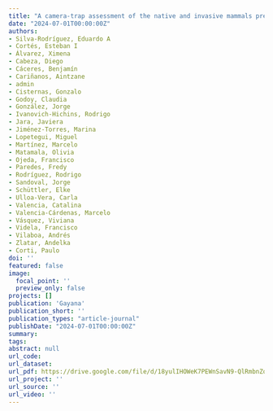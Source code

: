 ```yaml
---
title: "A camera-trap assessment of the native and invasive mammals present in protected areas of Magallanes, Chilean Patagonia"
date: "2024-07-01T00:00:00Z"
authors:
- Silva-Rodríguez, Eduardo A 
- Cortés, Esteban I 
- Álvarez, Ximena 
- Cabeza, Diego 
- Cáceres, Benjamín 
- Cariñanos, Aintzane 
- admin 
- Cisternas, Gonzalo 
- Godoy, Claudia 
- González, Jorge 
- Ivanovich-Hichins, Rodrigo 
- Jara, Javiera 
- Jiménez-Torres, Marina 
- Lopetegui, Miguel 
- Martínez, Marcelo 
- Matamala, Olivia 
- Ojeda, Francisco 
- Paredes, Fredy 
- Rodríguez, Rodrigo 
- Sandoval, Jorge 
- Schüttler, Elke 
- Ulloa-Vera, Carla 
- Valencia, Catalina 
- Valencia-Cárdenas, Marcelo 
- Vásquez, Viviana 
- Videla, Francisco 
- Vilaboa, Andrés 
- Zlatar, Andelka 
- Corti, Paulo
doi: ''
featured: false
image:
  focal_point: ''
  preview_only: false
projects: []
publication: 'Gayana'
publication_short: ''
publication_types: "article-journal"
publishDate: "2024-07-01T00:00:00Z"
summary: 
tags: 
abstract: null
url_code: 
url_dataset: 
url_pdf: https://drive.google.com/file/d/18yulIHOWeK7PEWnSavN9-QlRmbnZq3rM/view
url_project: ''
url_source: ''
url_video: ''
---
```




